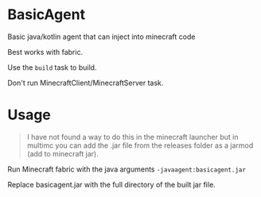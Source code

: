 # BasicAgent

Basic java/kotlin agent that can inject into minecraft code

Best works with fabric.

Use the `build` task to build.

Don't run MinecraftClient/MinecraftServer task.

# Usage

> I have not found a way to do this in the minecraft launcher but in multimc you can add the .jar file from the releases folder as a jarmod (add to minecraft jar).

Run Minecraft fabric with the java arguments `-javaagent:basicagent.jar`

Replace basicagent.jar with the full directory of the built jar file.